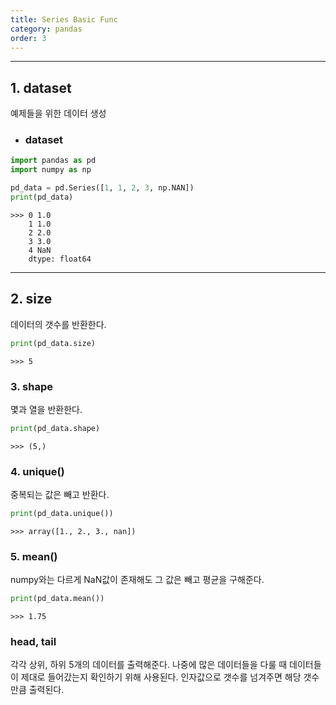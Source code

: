 ```yaml
---
title: Series Basic Func
category: pandas
order: 3
---
```


---
## 1. dataset

예제들을 위한 데이터 생성

* ### dataset
```python
import pandas as pd
import numpy as np

pd_data = pd.Series([1, 1, 2, 3, np.NAN])
print(pd_data)
```

    >>> 0 1.0
        1 1.0
        2 2.0
        3 3.0
        4 NaN
        dtype: float64

---

## 2. size

데이터의 갯수를 반환한다.

```python
print(pd_data.size)
```

    >>> 5

### 3. shape

몇과 열을 반환한다.

```python
print(pd_data.shape)
```

    >>> (5,)

### 4. unique()

중복되는 값은 빼고 반환다.

```python
print(pd_data.unique())
```

    >>> array([1., 2., 3., nan])

### 5. mean()

numpy와는 다르게 NaN값이 존재해도 그 값은 빼고 평균을 구해준다.

```python
print(pd_data.mean())
```

    >>> 1.75


### head, tail

각각 상위, 하위 5개의 데이터를 출력해준다. 나중에 많은 데이터들을 다룰 때 데이터들이 제대로 들어갔는지 확인하기 위해 사용된다. 인자값으로 갯수를 넘겨주면 해당 갯수만큼 출력된다.